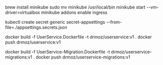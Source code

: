 brew install minikube
sudo mv minikube /usr/local/bin
minikube start --vm-driver=virtualbox
minikube addons enable ingress

kubectl create secret generic secret-appsettings --from-file=./appsettings.secrets.json

docker build -f UserService.Dockerfile -t drmoz/userservice:v1 .
docker push drmoz/userservice:v1

docker build -f UserService-Migration.Dockerfile -t drmoz/userservice-migrations:v1 .
docker push drmoz/userservice-migrations:v1
